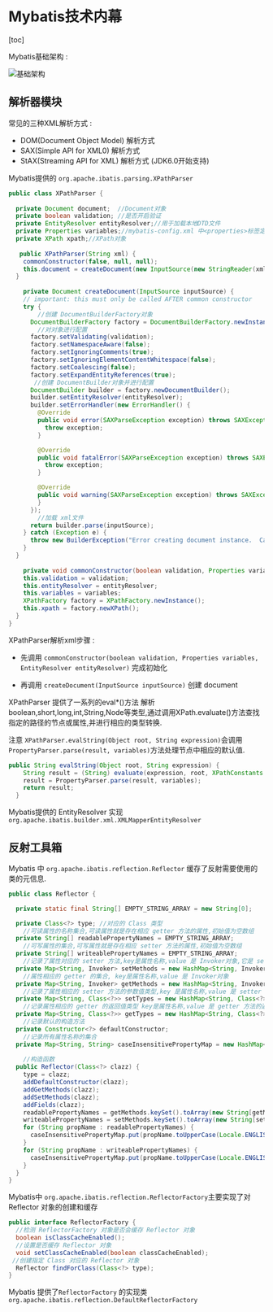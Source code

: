 # Mybatis技术内幕

[toc]

Mybatis基础架构 : 

![基础架构](D:\data\notes\notes\mybatis\Mybatis架构.assets\1568873394138.png)

## 解析器模块

常见的三种XML解析方式 : 

* DOM(Document Object Model) 解析方式
* SAX(Simple API for XML0) 解析方式
* StAX(Streaming API for XML) 解析方式 (JDK6.0开始支持)

Mybatis提供的 `org.apache.ibatis.parsing.XPathParser`

```Java
public class XPathParser {
  
  private Document document;  //Document对象
  private boolean validation; //是否开启验证
  private EntityResolver entityResolver;//用于加载本地DTD文件
  private Properties variables;//mybatis-config.xml 中<properties>标签定义的键值对集合
  private XPath xpath;//XPath对象
   
   public XPathParser(String xml) {
    commonConstructor(false, null, null);
    this.document = createDocument(new InputSource(new StringReader(xml)));
  }
    
    private Document createDocument(InputSource inputSource) {
    // important: this must only be called AFTER common constructor
    try {
        //创建 DocumentBuilderFactory对象
      DocumentBuilderFactory factory = DocumentBuilderFactory.newInstance();
        //对对象进行配置
      factory.setValidating(validation);
      factory.setNamespaceAware(false);
      factory.setIgnoringComments(true);
      factory.setIgnoringElementContentWhitespace(false);
      factory.setCoalescing(false);
      factory.setExpandEntityReferences(true);
       //创建 DocumentBuilder对象并进行配置
      DocumentBuilder builder = factory.newDocumentBuilder();
      builder.setEntityResolver(entityResolver);
      builder.setErrorHandler(new ErrorHandler() {
        @Override
        public void error(SAXParseException exception) throws SAXException {
          throw exception;
        }

        @Override
        public void fatalError(SAXParseException exception) throws SAXException {
          throw exception;
        }

        @Override
        public void warning(SAXParseException exception) throws SAXException {
        }
      });
        //加载 xml文件
      return builder.parse(inputSource);
    } catch (Exception e) {
      throw new BuilderException("Error creating document instance.  Cause: " + e, e);
    }
  }
 
    private void commonConstructor(boolean validation, Properties variables, EntityResolver entityResolver) {
    this.validation = validation;
    this.entityResolver = entityResolver;
    this.variables = variables;
    XPathFactory factory = XPathFactory.newInstance();
    this.xpath = factory.newXPath();
  }
}
```

XPathParser解析xml步骤 :

* 先调用 `commonConstructor(boolean validation, Properties variables, EntityResolver entityResolver)` 完成初始化

* 再调用 `createDocument(InputSource inputSource)` 创建 document	

XPathParser 提供了一系列的eval*()方法 解析boolean,short,long,int,String,Node等类型,通过调用XPath.evaluate()方法查找指定的路径的节点或属性,并进行相应的类型转换.

注意 `XPathParser.evalString(Object root, String expression)`会调用 `PropertyParser.parse(result, variables)`方法处理节点中相应的默认值.

```Java
public String evalString(Object root, String expression) {
    String result = (String) evaluate(expression, root, XPathConstants.STRING);
    result = PropertyParser.parse(result, variables);
    return result;
  }
```

Mybatis提供的 EntityResolver 实现 `org.apache.ibatis.builder.xml.XMLMapperEntityResolver`



## 反射工具箱

Mybatis 中 `org.apache.ibatis.reflection.Reflector` 缓存了反射需要使用的类的元信息.

```Java
public class Reflector {

  private static final String[] EMPTY_STRING_ARRAY = new String[0];

  private Class<?> type; //对应的 Class 类型
    //可读属性的名称集合,可读属性就是存在相应 getter 方法的属性,初始值为空数组
  private String[] readablePropertyNames = EMPTY_STRING_ARRAY;
    //可写属性的集合,可写属性就是存在相应 setter 方法的属性,初始值为空数组
  private String[] writeablePropertyNames = EMPTY_STRING_ARRAY;
    //记录了属性对应的 setter 方法,key是属性名称,value 是 Invoker对象,它是 setter 方法对应Method 对象的封装
  private Map<String, Invoker> setMethods = new HashMap<String, Invoker>();
    //属性相应的 getter 的集合, key是属性名称,value 是 Invoker对象
  private Map<String, Invoker> getMethods = new HashMap<String, Invoker>();
    //记录了属性相应的 setter 方法的参数值类型,key 是属性名称,value 是 setter 方法的参数类型
  private Map<String, Class<?>> setTypes = new HashMap<String, Class<?>>();
    //记录属性相应的 getter 的返回值类型 key是属性名称,value 是 getter 方法的返回值类型
  private Map<String, Class<?>> getTypes = new HashMap<String, Class<?>>();
    //记录默认的构造方法
  private Constructor<?> defaultConstructor;
    //记录所有属性名称的集合
  private Map<String, String> caseInsensitivePropertyMap = new HashMap<String, String>();
    
    //构造函数
  public Reflector(Class<?> clazz) {
    type = clazz;
    addDefaultConstructor(clazz);
    addGetMethods(clazz);
    addSetMethods(clazz);
    addFields(clazz);
    readablePropertyNames = getMethods.keySet().toArray(new String[getMethods.keySet().size()]);
    writeablePropertyNames = setMethods.keySet().toArray(new String[setMethods.keySet().size()]);
    for (String propName : readablePropertyNames) {
      caseInsensitivePropertyMap.put(propName.toUpperCase(Locale.ENGLISH), propName);
    }
    for (String propName : writeablePropertyNames) {
      caseInsensitivePropertyMap.put(propName.toUpperCase(Locale.ENGLISH), propName);
    }
  }
}
```

Mybatis中 `org.apache.ibatis.reflection.ReflectorFactory`主要实现了对 Reflector 对象的创建和缓存

```Java
public interface ReflectorFactory {
  //检测 ReflectorFactory 对象是否会缓存 Reflector 对象
  boolean isClassCacheEnabled();
  //设置是否缓存 Reflector 对象
  void setClassCacheEnabled(boolean classCacheEnabled);
 //创建指定 Class 对应的 Reflector 对象
  Reflector findForClass(Class<?> type);
}
```

Mybatis 提供了`ReflectorFactory` 的实现类 `org.apache.ibatis.reflection.DefaultReflectorFactory`